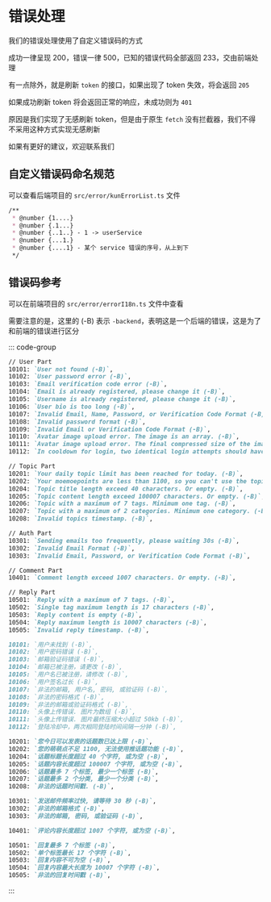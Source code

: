 # 错误处理

我们的错误处理使用了自定义错误码的方式

成功一律呈现 200，错误一律 500，已知的错误代码全部返回 233，交由前端处理

有一点除外，就是刷新 `token` 的接口，如果出现了 token 失效，将会返回 `205`

如果成功刷新 token 将会返回正常的响应，未成功则为 `401`

原因是我们实现了无感刷新 token，但是由于原生 `fetch` 没有拦截器，我们不得不采用这种方式实现无感刷新

如果有更好的建议，欢迎联系我们

## 自定义错误码命名规范

可以查看后端项目的 `src/error/kunErrorList.ts` 文件

``` markdown
/**
 * @number {1....}
 * @number {.1...}
 * @number {..1..} - 1 -> userService
 * @number {...1.}
 * @number {....1} - 某个 service 错误的序号，从上到下
 */
```

## 错误码参考

可以在前端项目的 `src/error/errorI18n.ts` 文件中查看

需要注意的是，这里的 (-B) 表示 `-backend`，表明这是一个后端的错误，这是为了和前端的错误进行区分

::: code-group

```markdown [English]
// User Part
10101: `User not found (-B)`,
10102: `User password error (-B)`,
10103: `Email verification code error (-B)`,
10104: `Email is already registered, please change it (-B)`,
10105: `Username is already registered, please change it (-B)`,
10106: `User bio is too long (-B)`,
10107: `Invalid Email, Name, Password, or Verification Code Format (-B)`,
10108: `Invalid password format (-B)`,
10109: `Invalid Email or Verification Code Format (-B)`,
10110: `Avatar image upload error. The image is an array. (-B)`,
10111: `Avatar image upload error. The final compressed size of the image exceeds 50KB. (-B)`,
10112: `In cooldown for login, two identical login attempts should have a one-minute interval. (-B)`,

// Topic Part
10201: `Your daily topic limit has been reached for today. (-B)`,
10202: `Your moemoepoints are less than 1100, so you can't use the topic suggestion feature (-B)`,
10204: `Topic title length exceed 40 characters. Or empty. (-B)`,
10205: `Topic content length exceed 100007 characters. Or empty. (-B)`,
10206: `Topic with a maximum of 7 tags. Minimum one tag. (-B)`,
10207: `Topic with a maximum of 2 categories. Minimum one category. (-B)`,
10208: `Invalid topics timestamp. (-B)`,

// Auth Part
10301: `Sending emails too frequently, please waiting 30s (-B)`,
10302: `Invalid Email Format (-B)`,
10303: `Invalid Email, Password, or Verification Code Format (-B)`,

// Comment Part
10401: `Comment length exceed 1007 characters. Or empty. (-B)`,

// Reply Part
10501: `Reply with a maximum of 7 tags. (-B)`,
10502: `Single tag maximum length is 17 characters (-B)`,
10503: `Reply content is empty (-B)`,
10504: `Reply maximum length is 10007 characters (-B)`,
10505: `Invalid reply timestamp. (-B)`,
```

```markdown [中文]
10101: `用户未找到 (-B)`,
10102: `用户密码错误 (-B)`,
10103: `邮箱验证码错误 (-B)`,
10104: `邮箱已被注册，请更改 (-B)`,
10105: `用户名已被注册，请修改 (-B)`,
10106: `用户签名过长 (-B)`,
10107: `非法的邮箱, 用户名, 密码, 或验证码 (-B)`,
10108: `非法的密码格式 (-B)`,
10109: `非法的邮箱或验证码格式 (-B)`,
10110: `头像上传错误. 图片为数组 (-B)`,
10111: `头像上传错误. 图片最终压缩大小超过 50kb (-B)`,
10112: `登陆冷却中，两次相同登陆时间间隔一分钟 (-B)`,

10201: `您今日可以发表的话题数已达上限 (-B)`,
10202: `您的萌萌点不足 1100, 无法使用推话题功能 (-B)`,
10204: `话题标题长度超过 40 个字符, 或为空 (-B)`,
10205: `话题内容长度超过 100007 个字符, 或为空 (-B)`,
10206: `话题最多 7 个标签, 最少一个标签 (-B)`,
10207: `话题最多 2 个分类, 最少一个分类 (-B)`,
10208: `非法的话题时间戳. (-B)`,

10301: `发送邮件频率过快, 请等待 30 秒 (-B)`,
10302: `非法的邮箱格式 (-B)`,
10303: `非法的邮箱, 密码, 或验证码 (-B)`,

10401: `评论内容长度超过 1007 个字符, 或为空 (-B)`,

10501: `回复最多 7 个标签 (-B)`,
10502: `单个标签最长 17 个字符 (-B)`,
10503: `回复内容不可为空 (-B)`,
10504: `回复内容最大长度为 10007 个字符 (-B)`,
10505: `非法的回复时间戳 (-B)`,
```

:::
